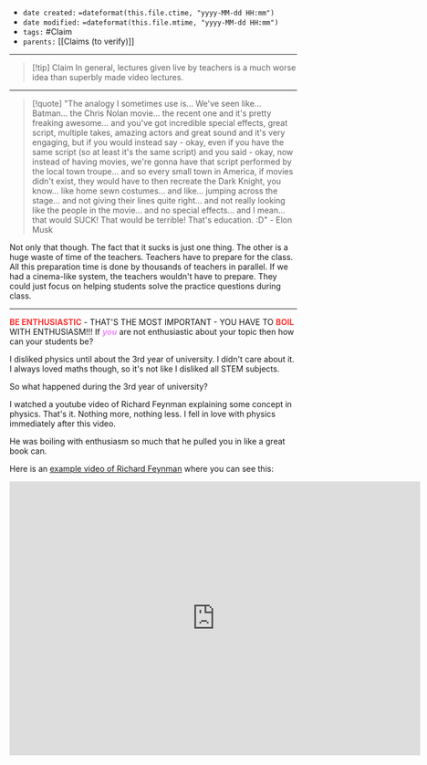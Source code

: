 - `date created:` `=dateformat(this.file.ctime, "yyyy-MM-dd HH:mm")`
- `date modified:` `=dateformat(this.file.mtime, "yyyy-MM-dd HH:mm")`
- `tags:` #Claim
- `parents:` [[Claims (to verify)]]

***

> [!tip] Claim
> In general, lectures given live by teachers is a much worse idea than superbly made video lectures.

***

>[!quote]
>"The analogy I sometimes use is... We've seen like... Batman... the Chris Nolan movie... the recent one and it's pretty freaking awesome... and you've got incredible special effects, great script, multiple takes, amazing actors and great sound and it's very engaging, but if you would instead say - okay, even if you have the same script (so at least it's the same script) and you said - okay, now instead of having movies, we're gonna have that script performed by the local town troupe... and so every small town in America, if movies didn't exist, they would have to then recreate the Dark Knight, you know... like home sewn costumes... and like... jumping across the stage... and not giving their lines quite right... and not really looking like the people in the movie... and no special effects... and I mean... that would SUCK! That would be terrible! That's education. :D"
>\- Elon Musk

Not only that though. The fact that it sucks is just one thing. The other is a huge waste of time of the teachers. Teachers have to prepare for the class. All this preparation time is done by thousands of teachers in parallel. If we had a cinema-like system, the teachers wouldn't have to prepare. They could just focus on helping students solve the practice questions during class.

***

<span style="color: #F33;"><b>BE ENTHUSIASTIC</b></span> - THAT'S THE MOST IMPORTANT - YOU HAVE TO <span style="color: #F33;"><b>BOIL</b></span> WITH ENTHUSIASM!!! If <span style="color: #E8F;"><b><i>you</i></b></span> are not enthusiastic about your topic then how can your students be?

I disliked physics until about the 3rd year of university. I didn't care about it. I always loved maths though, so it's not like I disliked all STEM subjects.

So what happened during the 3rd year of university?

I watched a youtube video of Richard Feynman explaining some concept in physics. That's it. Nothing more, nothing less. I fell in love with physics immediately after this video.

He was boiling with enthusiasm so much that he pulled you in like a great book can.

Here is an [example video of Richard Feynman](https://youtu.be/ITpDrdtGAmo) where you can see this:

<iframe width="720" height="480" src="https://www.youtube.com/embed/ITpDrdtGAmo?list=PL04B3F5636096478C" title="Feynman: Fire FUN TO IMAGINE  2" frameborder="0" allow="accelerometer; autoplay; clipboard-write; encrypted-media; gyroscope; picture-in-picture; web-share" allowfullscreen></iframe>
